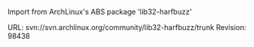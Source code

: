 Import from ArchLinux's ABS package 'lib32-harfbuzz'

URL: svn://svn.archlinux.org/community/lib32-harfbuzz/trunk
Revision: 98438
